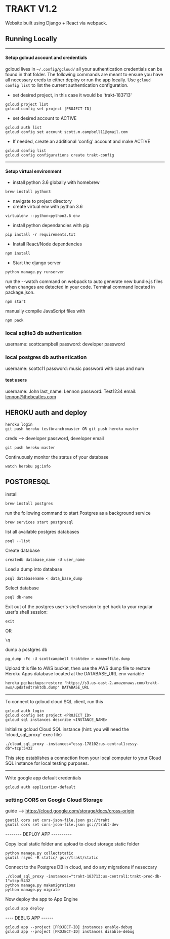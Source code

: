 # TRAKT V1.2

Website built using Django + React via webpack.

## Running Locally

--------------------------------------------------------------------------------
#### Setup gcloud account and credentials
gcloud lives in ```~/.config/gcloud/```
all your authentication credentials can be found in that folder.  The following commands are meant to ensure you have all necessary creds to either deploy or run the app locally.
Use ```gcloud config list``` to list the current authentication configuration.

- set desired project, in this case it would be 'trakt-183713'
```
gcloud project list
gcloud config set project [PROJECT-ID]
```
- set desired account to ACTIVE
```
gcloud auth list
gcloud config set account scott.m.campbell11@gmail.com
```

- If needed, create an additional 'config' account and make ACTIVE
```
gcloud config list
gcloud config configurations create trakt-config
```
--------------------------------------------------------------------------------
#### Setup virtual environment

- install python 3.6 globally with homebrew
```
brew install python3
```

- navigate to project directory
- create virtual env with python 3.6
```
virtualenv --python=python3.6 env
```

- install python dependancies with pip
```
pip install -r requirements.txt
```

- Install React/Node dependencies
```
npm install
```

- Start the django server
```
python manage.py runserver
```

run the --watch command on webpack to auto generate new bundle.js files when changes are detected in your code.  Terminal command located in package.json.

```
npm start
```
manually compile JavaScript files with

```
npm pack
```

### local sqlite3 db authentication

username: scottcampbell
password: developer password


### local postgres db authentication

username: scottc11
password: music password with caps and num

#### test users
username: John
last_name: Lennon
password: Test1234
email: lennon@thebeatles.com


## HEROKU auth and deploy

```
heroku login
git push heroku testbranch:master OR git push heroku master
```
creds --> developer password, developer email


```
git push heroku master
```

Continuously monitor the status of your database
```
watch heroku pg:info
```

## POSTGRESQL

install
```
brew install postgres
```

run the following command to start Postgres as a background service
```
brew services start postgresql
```

list all available postgres databases
```
psql --list
```

Create database
```
createdb database_name -U user_name
```
Load a dump into database
```
psql databasename < data_base_dump
```

Select database
```
psql db-name
```

Exit out of the postgres user's shell session to get back to your regular user's shell session:
```
exit
```
OR
```
\q
```

dump a postgres db
```
pg_dump -Fc -U scottcampbell traktdev > nameoffile.dump
```
Upload this file to AWS bucket, then use the AWS dump file to restore Heroku Apps database located at the DATABASE_URL env variable
```
heroku pg:backups:restore 'https://s3.us-east-2.amazonaws.com/trakt-aws/updatedtraktdb.dump' DATABASE_URL
```
----------------------------------------------------------------------------
To connect to gcloud cloud SQL client, run this

```
gcloud auth login
gcloud config set project <PROJECT_ID>
gcloud sql instances describe <INSTANCE_NAME>
```

Initialize gcloud Cloud SQL instance (hint: you will need the 'cloud_sql_proxy' exec file)

```
./cloud_sql_proxy -instances="essy-178102:us-central1:essy-db"=tcp:5432
```

This step establishes a connection from your local computer to your Cloud SQL instance for local testing purposes.

----------------------------------------------------------------------------
Write google app default credentials
```
gcloud auth application-default
```

### setting CORS on Google Cloud Storage

guide --> https://cloud.google.com/storage/docs/cross-origin

```
gsutil cors set cors-json-file.json gs://trakt
gsutil cors set cors-json-file.json gs://trakt-dev
```

-------- DEPLOY APP ----------

Copy local static folder and upload to cloud storage static folder
```
python manage.py collectstatic
gsutil rsync -R static/ gs://trakt/static
```

Connect to the Postgres DB in cloud, and do any migrations if neseccary
```
./cloud_sql_proxy -instances="trakt-183713:us-central1:trakt-prod-db-1"=tcp:5432
python manage.py makemigrations
python manage.py migrate
```

Now deploy the app to App Engine

```
gcloud app deploy
```


---- DEBUG APP ------
```
gcloud app --project [PROJECT-ID] instances enable-debug
gcloud app --project [PROJECT-ID] instances disable-debug
